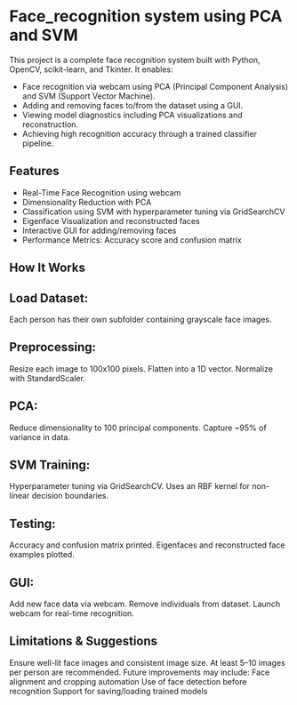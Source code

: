# Face_recognition system using PCA and SVM

This project is a complete face recognition system built with Python, OpenCV, scikit-learn, and Tkinter. It enables:
- Face recognition via webcam using PCA (Principal Component Analysis) and SVM (Support Vector Machine).
- Adding and removing faces to/from the dataset using a GUI.
- Viewing model diagnostics including PCA visualizations and reconstruction.
- Achieving high recognition accuracy through a trained classifier pipeline.

## Features

 - Real-Time Face Recognition using webcam
 - Dimensionality Reduction with PCA
 - Classification using SVM with hyperparameter tuning via GridSearchCV
 - Eigenface Visualization and reconstructed faces
 - Interactive GUI for adding/removing faces
 - Performance Metrics: Accuracy score and confusion matrix

## How It Works

## Load Dataset:
Each person has their own subfolder containing grayscale face images.
## Preprocessing:
Resize each image to 100x100 pixels.
Flatten into a 1D vector.
Normalize with StandardScaler.
## PCA:
Reduce dimensionality to 100 principal components.
Capture ~95% of variance in data.
## SVM Training:
Hyperparameter tuning via GridSearchCV.
Uses an RBF kernel for non-linear decision boundaries.
## Testing:
Accuracy and confusion matrix printed.
Eigenfaces and reconstructed face examples plotted.
## GUI:
Add new face data via webcam.
Remove individuals from dataset.
Launch webcam for real-time recognition.

## Limitations & Suggestions

Ensure well-lit face images and consistent image size.
At least 5–10 images per person are recommended.
Future improvements may include:
Face alignment and cropping automation
Use of face detection before recognition
Support for saving/loading trained models
